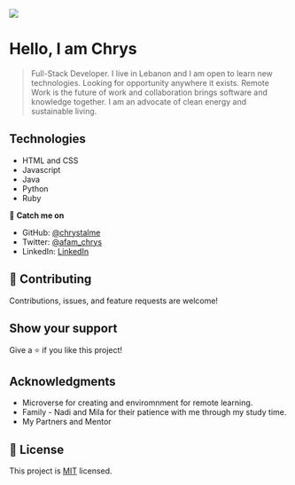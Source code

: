 ![](https://img.shields.io/badge/Microverse-blueviolet)

# Hello, I am Chrys

> Full-Stack Developer. I live in Lebanon and I am open to learn new technologies. Looking for opportunity anywhere it exists. Remote Work is the future of work and collaboration brings software and knowledge together. I am an advocate of clean energy and sustainable living. 

## Technologies

- HTML and CSS
- Javascript
- Java
- Python
- Ruby 

👤 **Catch me on**

- GitHub: [@chrystalme](https://github.com/chrystalme)
- Twitter: [@afam_chrys](https://twitter.com/afam_chrys)
- LinkedIn: [LinkedIn](https://www.linkedin.com/in/afam-ifeanyi-chrys-malieze-63876576)

## 🤝 Contributing

Contributions, issues, and feature requests are welcome!

## Show your support

Give a ⭐️ if you like this project!

## Acknowledgments

- Microverse for creating and enviromnment for remote learning.
- Family - Nadi and Mila for their patience with me through my study time.
- My Partners and Mentor

## 📝 License

This project is [MIT](https://mit-lincense.org) licensed.
